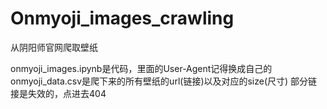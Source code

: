 # Onmyoji_images_crawling
从阴阳师官网爬取壁纸

onmyoji_images.ipynb是代码，里面的User-Agent记得换成自己的
onmyoji_data.csv是爬下来的所有壁纸的url(链接)以及对应的size(尺寸)
部分链接是失效的，点进去404
